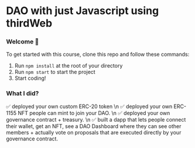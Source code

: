#  DAO with just Javascript using thirdWeb

### **Welcome 👋**
To get started with this course, clone this repo and follow these commands:

1. Run `npm install` at the root of your directory
2. Run `npm start` to start the project
3. Start coding!

### What I did?

✅ deployed your own custom ERC-20 token \n
✅ deployed your own ERC-1155 NFT people can mint to join your DAO. \n
✅ deployed your own governance contract + treasury. \n
✅ built a dapp that lets people connect their wallet, get an NFT, see a DAO Dashboard where they can see other members + actually vote on proposals that are executed directly by your governance contract.
